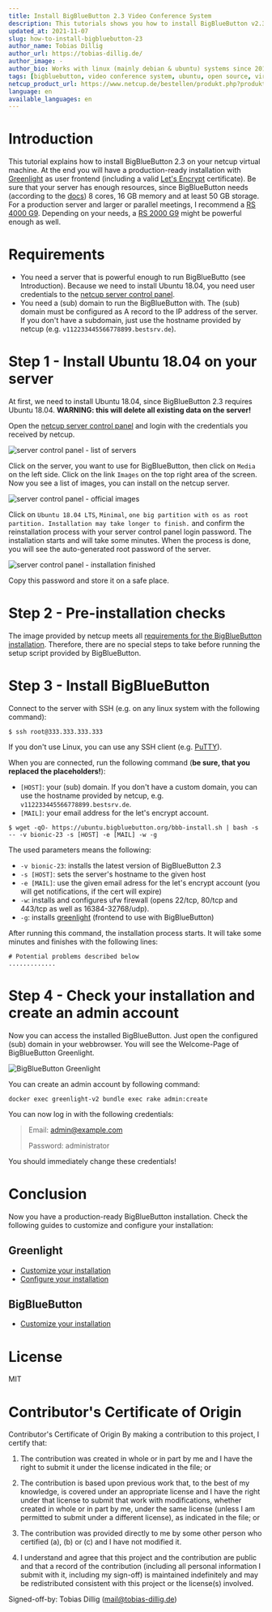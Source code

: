 ```yaml
---
title: Install BigBlueButton 2.3 Video Conference System
description: This tutorials shows you how to install BigBlueButton v2.3 on any netcup server (dedicated cores recommended).
updated_at: 2021-11-07
slug: how-to-install-bigbluebutton-23
author_name: Tobias Dillig
author_url: https://tobias-dillig.de/
author_image: -
author_bio: Works with linux (mainly debian & ubuntu) systems since 2012. Loves to automate things to reduce time consumption of maintaining a large infrastructure.
tags: [bigbluebutton, video conference system, ubuntu, open source, virtual classroom software, greenlight]
netcup_product_url: https://www.netcup.de/bestellen/produkt.php?produkt=2627
language: en
available_languages: en
---
```


# Introduction
This tutorial explains how to install BigBlueButton 2.3 on your netcup virtual machine. At the end you will have a production-ready installation with [Greenlight](https://github.com/bigbluebutton/greenlight) as user frontend (including a valid [Let's Encrypt](https://letsencrypt.org/) certificate). Be sure that your server has enough resources, since BigBlueButton needs (according to the [docs](https://docs.bigbluebutton.org/2.3/install.html#minimum-server-requirements)) 8 cores, 16 GB memory and at least 50 GB storage. For a production server and larger or parallel meetings, I recommend a [RS 4000 G9](https://www.netcup.de/bestellen/produkt.php?produkt=2627). Depending on your needs, a [RS 2000 G9](https://www.netcup.de/bestellen/produkt.php?produkt=2623) might be powerful enough as well.

# Requirements
- You need a server that is powerful enough to run BigBlueButto (see Introduction). Because we need to install Ubuntu 18.04, you need user credentials to the [netcup server control panel](https://www.servercontrolpanel.de/SCP/Login).
- You need a (sub) domain to run the BigBlueButton with. The (sub) domain must be configured as A record to the IP address of the server. If you don't have a subdomain, just use the hostname provided by netcup (e.g. `v112233445566778899.bestsrv.de`).

# Step 1 - Install Ubuntu 18.04 on your server
At first, we need to install Ubuntu 18.04, since BigBlueButton 2.3 requires Ubuntu 18.04. **WARNING: this will delete all existing data on the server!**


Open the [netcup server control panel](https://www.servercontrolpanel.de/SCP/Login) and login with the credentials you received by netcup. 

![server control panel - list of servers](images/01-servercontrolpanel.png)

Click on the server, you want to use for BigBlueButton, then click on `Media` on the left side. Click on the link `Images` on the top right area of the screen. Now you see a list of images, you can install on the netcup server.


![server control panel - official images](images/02-servercontrolpanel.png)

Click on `Ubuntu 18.04 LTS`,  `Minimal`, `one big partition with os as root partition. Installation may take longer to finish.` and confirm the reinstallation process with your server control panel login password. The installation starts and will take some minutes. When the process is done, you will see the auto-generated root password of the server.

![server control panel - installation finished](images/03-servercontrolpanel.png)

Copy this password and store it on a safe place.

# Step 2 - Pre-installation checks
The image provided by netcup meets all [requirements for the BigBlueButton installation](https://docs.bigbluebutton.org/2.3/install.html#pre-installation-checks). Therefore, there are no special steps to take before running the setup script provided by BigBlueButton.

# Step 3 - Install BigBlueButton
Connect to the server with SSH (e.g. on any linux system with the following command):

```
$ ssh root@333.333.333.333
```

If you don't use Linux, you can use any SSH client (e.g. [PuTTY](https://www.putty.org/)).

When you are connected, run the following command (**be sure, that you replaced the placeholders!**):

- `[HOST]`: your (sub) domain. If you don't have a custom domain, you can use the hostname provided by netcup, e.g. `v112233445566778899.bestsrv.de`.
- `[MAIL]`: your email address for the let's encrypt account.


```
$ wget -qO- https://ubuntu.bigbluebutton.org/bbb-install.sh | bash -s -- -v bionic-23 -s [HOST] -e [MAIL] -w -g
```

The used parameters means the following:
- `-v bionic-23`: installs the latest version of BigBlueButton 2.3
- `-s [HOST]`: sets the server's hostname to the given host
- `-e [MAIL]`: use the given email adress for the let's encrypt account (you will get notifications, if the cert will expire)
- `-w`: installs and configures ufw firewall (opens 22/tcp, 80/tcp and 443/tcp as well as 16384-32768/udp).
- `-g`: installs [greenlight](https://github.com/bigbluebutton/greenlight) (frontend to use with BigBlueButton)

After running this command, the installation process starts. It will take some minutes and finishes with the following lines:

```
# Potential problems described below
.............
```

# Step 4 - Check your installation and create an admin account
Now you can access the installed BigBlueButton. Just open the configured (sub) domain in your webbrowser. You will see the Welcome-Page of BigBlueButton Greenlight.

![BigBlueButton Greenlight](images/04-greenlight.png)

You can create an admin account by following command:
```
docker exec greenlight-v2 bundle exec rake admin:create
```

You can now log in with the following credentials:

> Email: admin@example.com
> 
> Password: administrator

You should immediately change these credentials!


# Conclusion
Now you have a production-ready BigBlueButton installation. Check the following guides to customize and configure your installation:

## Greenlight
- [Customize your installation](https://docs.bigbluebutton.org/greenlight/gl-customize.html)
- [Configure your installation](https://docs.bigbluebutton.org/greenlight/gl-config.html)

## BigBlueButton
- [Customize your installation](https://docs.bigbluebutton.org/admin/customize.html)

# License
MIT

# Contributor's Certificate of Origin
Contributor's Certificate of Origin By making a contribution to this project, I certify that:

1) The contribution was created in whole or in part by me and I have the right to submit it under the license indicated in the file; or

2) The contribution is based upon previous work that, to the best of my knowledge, is covered under an appropriate license and I have the right under that license to submit that work with modifications, whether created in whole or in part by me, under the same license (unless I am permitted to submit under a different license), as indicated in the file; or

3) The contribution was provided directly to me by some other person who certified (a), (b) or (c) and I have not modified it.

4) I understand and agree that this project and the contribution are public and that a record of the contribution (including all personal information I submit with it, including my sign-off) is maintained indefinitely and may be redistributed consistent with this project or the license(s) involved.

Signed-off-by: Tobias Dillig (mail@tobias-dillig.de)
